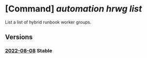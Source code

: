 # [Command] _automation hrwg list_

List a list of hybrid runbook worker groups.

## Versions

### [2022-08-08](/Resources/mgmt-plane/L3N1YnNjcmlwdGlvbnMve30vcmVzb3VyY2Vncm91cHMve30vcHJvdmlkZXJzL21pY3Jvc29mdC5hdXRvbWF0aW9uL2F1dG9tYXRpb25hY2NvdW50cy97fS9oeWJyaWRydW5ib29rd29ya2VyZ3JvdXBz/2022-08-08.xml) **Stable**

<!-- mgmt-plane /subscriptions/{}/resourcegroups/{}/providers/microsoft.automation/automationaccounts/{}/hybridrunbookworkergroups 2022-08-08 -->
